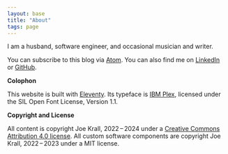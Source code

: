```yaml
---
layout: base
title: "About"
tags: page
---
```


I am a husband, software engineer, and occasional musician and writer.

You can subscribe to this blog via [Atom](https://joekrall.com/atom.xml). You can also find me on [LinkedIn](https://www.linkedin.com/in/joekrall/) or [GitHub](https://github.com/joekrall).

**Colophon**

This website is built with [Eleventy](https://www.11ty.dev/). Its typeface is [IBM Plex](https://www.ibm.com/plex/), licensed under the SIL Open Font License, Version 1.1.

**Copyright and License**

All content is copyright Joe Krall, 2022 – 2024 under a [Creative Commons Attribution 4.0 license](http://creativecommons.org/licenses/by/4.0/deed.en_US). All custom software components are copyright Joe Krall, 2022 – 2023 under a MIT license.
